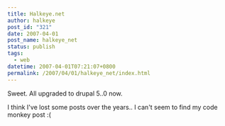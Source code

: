 ```yaml
---
title: Halkeye.net
author: halkeye
post_id: "321"
date: 2007-04-01
post_name: halkeye_net
status: publish
tags:
  - web
datetime: 2007-04-01T07:21:07+0800
permalink: /2007/04/01/halkeye_net/index.html
---
```


Sweet. All upgraded to drupal 5..0 now.




I think I've lost some posts over the years.. I can't seem to find my code monkey post :(
